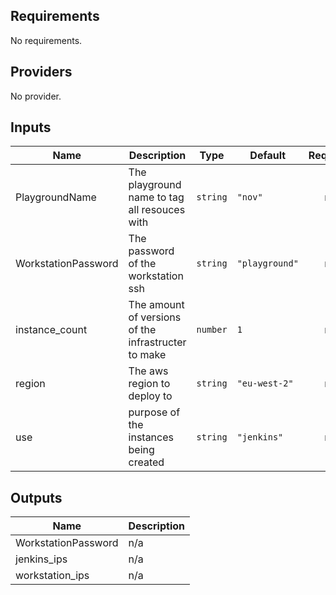 ## Requirements

No requirements.

## Providers

No provider.

## Inputs

| Name | Description | Type | Default | Required |
|------|-------------|------|---------|:--------:|
| PlaygroundName | The playground name to tag all resouces with | `string` | `"nov"` | no |
| WorkstationPassword | The password of the workstation ssh | `string` | `"playground"` | no |
| instance\_count | The amount of versions of the infrastructer to make | `number` | `1` | no |
| region | The aws region to deploy to | `string` | `"eu-west-2"` | no |
| use | purpose of the instances being created | `string` | `"jenkins"` | no |

## Outputs

| Name | Description |
|------|-------------|
| WorkstationPassword | n/a |
| jenkins\_ips | n/a |
| workstation\_ips | n/a |

